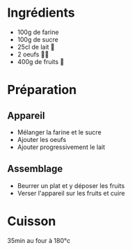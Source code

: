 # Ingrédients

* 100g de farine
* 100g de sucre
* 25cl de lait 🥛
* 2 oeufs 🥚🥚
* 400g de fruits 🍒

# Préparation

## Appareil

* Mélanger la farine et le sucre
* Ajouter les oeufs
* Ajouter progressivement le lait

## Assemblage

* Beurrer un plat et y déposer les fruits
* Verser l'appareil sur les fruits et cuire

# Cuisson

35min au four à 180°c
